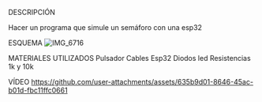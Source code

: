 DESCRIPCIÓN 

Hacer un programa que simule un semáforo con una esp32 

ESQUEMA
![IMG_6716](https://github.com/user-attachments/assets/85eba929-3742-4933-9dda-c160e6bb7889)

MATERIALES UTILIZADOS
Pulsador 
Cables 
Esp32 
Diodos led 
Resistencias 1k y 10k 

VÍDEO 
https://github.com/user-attachments/assets/635b9d01-8646-45ac-b01d-fbc11ffc0661

